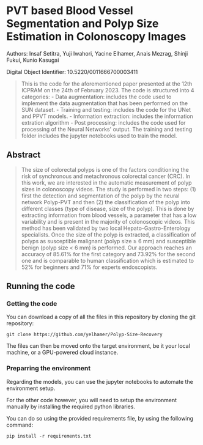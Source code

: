 # PVT based Blood Vessel Segmentation and Polyp Size Estimation in Colonoscopy Images

Authors: Insaf Setitra, Yuji Iwahori, Yacine Elhamer, Anais Mezrag, Shinji Fukui, Kunio Kasugai

Digital Object Identifier: 10.5220/0011666700003411

> This is the code for the aforementioned paper presented at the 12th ICPRAM on the 24th of February 2023.
> The code is structured into 4 categories:
>     - Data augmentation: includes the code used to implement the data augmentation that has been performed on the SUN dataset.
>     - Training and testing: includes the code for the UNet and PPVT models.
>     - Information extraction: includes the information extration algorithm
>     - Post processing: includes the code used for processing of the Neural Networks' output.
> The training and testing folder includes the jupyter notebooks used to train the model.

## Abstract
> The size of colorectal polyps is one of the factors conditioning the risk of synchronous and metachronous colorectal cancer (CRC). In this work, we are interested in the automatic measurement of polyp sizes in colonoscopy videos. The study is performed in two steps: (1) first the detection and segmentation of the polyp by the neural network Polyp-PVT and then (2) the classification of the polyp into different classes (type of disease, size of the polyp). This is done by extracting information from blood vessels, a parameter that has a low variability and is present in the majority of colonoscopic videos. This method has been validated by two local Hepato-Gastro-Enterology specialists. Once the size of the polyp is extracted, a classification of polyps as susceptible malignant (polyp size ≥ 6 mm) and susceptible benign (polyp size < 6 mm) is performed. Our approach reaches an accuracy of 85.61% for the first category and 73.92% for the second one and is comparable to human classification which is estimated to 52% for beginners and 71% for experts endoscopists.

## Running the code

### Getting the code

You can download a copy of all the files in this repository by cloning the git repository:

```
git clone https://github.com/yelhamer/Polyp-Size-Recovery
```

The files can then be moved onto the target environment, be it your local machine, or a GPU-powered cloud instance.

### Preparring the environment

Regarding the models, you can use the jupyter notebooks to automate the environment setup.

For the other code however, you will need to setup the environment manually by installing the required python libraries.

You can do so using the provided requirements file, by using the following command:

```
pip install -r requirements.txt
```
